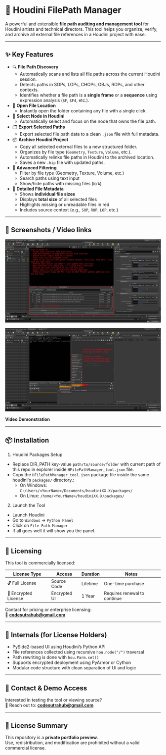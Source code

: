 # 🎯 Houdini FilePath Manager

A powerful and extensible **file path auditing and management tool** for Houdini artists and technical directors. 
This tool helps you organize, verify, and archive all external file references in a Houdini project with ease.

---

## ✨ Key Features

- 🔍 **File Path Discovery**
  - Automatically scans and lists all file paths across the current Houdini session.
  - Detects paths in SOPs, LOPs, CHOPs, OBJs, ROPs, and other contexts.
  - Identifies whether a file path is a **single frame** or a **sequence** using expression analysis (`$F`, `$F4`, etc.).
- 📂 **Open File Location**
  - Instantly open the folder containing any file with a single click.
- 🧭 **Select Node in Houdini**
  - Automatically select and focus on the node that owns the file path.
- 🗂 **Export Selected Paths**
  - Export selected file path data to a clean `.json` file with full metadata.
- 📦 **Archive Houdini Project**
  - Copy all selected external files to a new structured folder.
  - Organizes by file type (`Geometry`, `Texture`, `Volume`, etc.).
  - Automatically relinks file paths in Houdini to the archived location.
  - Saves a new `.hip` file with updated paths.
- 🔎 **Advanced Filtering**
  - Filter by file type (Geometry, Texture, Volume, etc.)
  - Search paths using text input
  - Show/hide paths with missing files (`N/A`)
- 💾 **Detailed File Metadata**
  - Shows **individual file sizes**
  - Displays **total size** of all selected files
  - Highlights missing or unreadable files in red
  - Includes source context (e.g., `SOP`, `ROP`, `LOP`, etc.)

---

## 📸 Screenshots / Video links

![alt text](resources/hfile_path_manager_01.jpg)

![alt text](resources/hfile_path_manager_02.jpg)

**Video Demonstration**

---

## 📦 Installation

1. Houdini Packages Setup
  - Replace DIR_PATH key-value `path/to/source/folder` with current path of this repo in explorer inside `HFilePathManager_tool.json` file.
  - Copy the `HFilePathManager_tool.json` package file inside the same houdini's `packages/` directory.:
    - On Windows:  
     `C:/Users/<YourName>/Documents/houdiniXX.X/packages/`
    - On Linux:
     `/home/<YourName>/houdiniXX.X/packages/`
2. Launch the Tool
  - Launch Houdini
  - Go to `Windows` → `Python Panel`
  - Click on `File Path Manager`
  - If all goes well it will show you the panel.

---

## 🔐 Licensing

This tool is commercially licensed:

| License Type         | Access        | Duration | Notes                         |
|----------------------|---------------|----------|-------------------------------|
| 🔓 Full License      | Source Code   | Lifetime | One-time purchase             |
| 🔐 Encrypted License | Encrypted UI  | 1 Year   | Requires renewal to continue  |

Contact for pricing or enterprise licensing:  
📧 **codesutrahub@gmail.com**

---

## 🧠 Internals (for License Holders)

- PySide2-based UI using Houdini’s Python API
- File references collected using recursive `hou.node("/")` traversal
- Path rewriting is done with `hou.Parm.set()`
- Supports encrypted deployment using PyArmor or Cython
- Modular code structure with clean separation of UI and logic

---

## 🙋 Contact & Demo Access

Interested in testing the tool or viewing source?  
📧 Reach out to: **codesutrahub@gmail.com**

---

## 🧾 License Summary

This repository is a **private portfolio preview**.  
Use, redistribution, and modification are prohibited without a valid commercial license.
